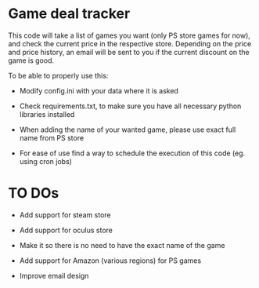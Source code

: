 # Game deal tracker

This code will take a list of games you want (only PS store games for now), and check the current price in the respective store. Depending on the price and price history, an email will be sent to you if the current discount on the game is good.

To be able to properly use this:

-   Modify config.ini with your data where it is asked

-   Check requirements.txt, to make sure you have all necessary python libraries installed

-   When adding the name of your wanted game, please use exact full name from PS store 

-   For ease of use find a way to schedule the execution of this code (eg. using cron jobs)

# TO DOs

-   Add support for steam store

-   Add support for oculus store

-   Make it so there is no need to have the exact name of the game

-   Add support for Amazon (various regions) for PS games

-   Improve email design